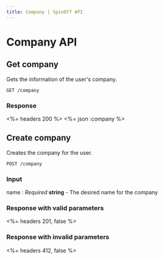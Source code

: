 ```yaml
---
title: Company | SpinOff API
---
```


# Company API

## Get company

Gets the information of the user's company.
    
    GET /company

### Response

<%= headers 200 %>
<%= json :company %>


## Create company

Creates the company for the user.
    
    POST /company

### Input

name
: _Required_ **string** - The desired name for the company

### Response with valid parameters

<%= headers 201, false %>

### Response with invalid parameters

<%= headers 412, false %>